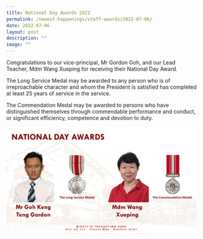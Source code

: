 ```yaml
---
title: National Day Awards 2022
permalink: /newest-happenings/staff-awards/2022-07-06/
date: 2022-07-06
layout: post
description: ""
image: ""
---
```



Congratulations to our vice-principal, Mr Gordon Goh, and our Lead Teacher, Mdm Wang Xueping for receiving their National Day Award.

The Long Service Medal may be awarded to any person who is of irreproachable character and whom the President is satisfied has completed at least 25 years of service in the service.

The Commendation Medal may be awarded to persons who have distinguished themselves through commendable performance and conduct, or significant efficiency, competence and devotion to duty.

![National Day Awards 2022](/images/2022%20National%20Day%20Award%20MFSS.jpg)